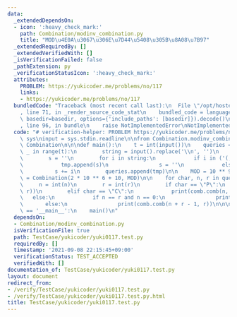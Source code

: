 ```yaml
---
data:
  _extendedDependsOn:
  - icon: ':heavy_check_mark:'
    path: Combination/modinv_combination.py
    title: "MOD\u4E0A\u3067\u306E\u7D44\u5408\u305B\u8A08\u7B97"
  _extendedRequiredBy: []
  _extendedVerifiedWith: []
  _isVerificationFailed: false
  _pathExtension: py
  _verificationStatusIcon: ':heavy_check_mark:'
  attributes:
    PROBLEM: https://yukicoder.me/problems/no/117
    links:
    - https://yukicoder.me/problems/no/117
  bundledCode: "Traceback (most recent call last):\n  File \"/opt/hostedtoolcache/Python/3.10.6/x64/lib/python3.10/site-packages/onlinejudge_verify/documentation/build.py\"\
    , line 71, in _render_source_code_stat\n    bundled_code = language.bundle(stat.path,\
    \ basedir=basedir, options={'include_paths': [basedir]}).decode()\n  File \"/opt/hostedtoolcache/Python/3.10.6/x64/lib/python3.10/site-packages/onlinejudge_verify/languages/python.py\"\
    , line 96, in bundle\n    raise NotImplementedError\nNotImplementedError\n"
  code: "# verification-helper: PROBLEM https://yukicoder.me/problems/no/117\nimport\
    \ sys\ninput = sys.stdin.readline\n\nfrom Combination.modinv_combination import\
    \ Combination\n\n\ndef main():\n    t = int(input())\n    queries = []\n    for\
    \ _ in range(t):\n        string = input().replace('\\n', '')\n        tmp = []\n\
    \        s = ''\n        for i in string:\n            if i in ('(,)'):\n    \
    \            tmp.append(s)\n                s = ''\n            else:\n      \
    \          s += i\n        queries.append(tmp)\n\n    MOD = 10 ** 9 + 7\n    comb\
    \ = Combination(2 * 10 ** 6 + 10, MOD)\n\n    for char, n, r in queries:\n   \
    \     n = int(n)\n        r = int(r)\n        if char == \"P\":\n            print(comb.perm(n,\
    \ r))\n        elif char == \"C\":\n            print(comb.comb(n, r))\n     \
    \   else:\n            if n == r and n == 0:\n                print(1)\n     \
    \       else:\n                print(comb.comb(n + r - 1, r))\n\n\nif __name__\
    \ == '__main__':\n    main()\n"
  dependsOn:
  - Combination/modinv_combination.py
  isVerificationFile: true
  path: TestCase/yukicoder/yuki0117.test.py
  requiredBy: []
  timestamp: '2021-09-08 22:15:45+09:00'
  verificationStatus: TEST_ACCEPTED
  verifiedWith: []
documentation_of: TestCase/yukicoder/yuki0117.test.py
layout: document
redirect_from:
- /verify/TestCase/yukicoder/yuki0117.test.py
- /verify/TestCase/yukicoder/yuki0117.test.py.html
title: TestCase/yukicoder/yuki0117.test.py
---
```

